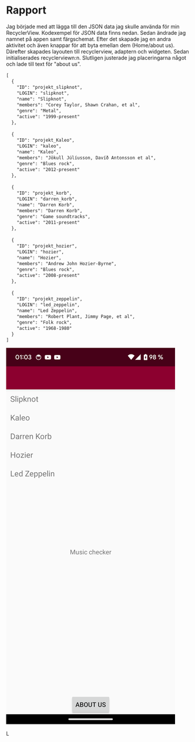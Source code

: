 
# Rapport

Jag började med att lägga till den JSON data jag skulle använda för min RecyclerView. Kodexempel för JSON data finns nedan.
Sedan ändrade jag namnet på appen samt färgschemat. Efter det skapade jag en andra aktivitet och även knappar för att byta emellan dem (Home/about us).
Därefter skapades layouten till recyclerview, adaptern och widgeten. Sedan initialiserades recyclerviewn:n. Slutligen justerade jag placeringarna något och lade till text för "about us".

```
[
  {
    "ID": "projekt_slipknot",
    "LOGIN": "slipknot",
    "name": "Slipknot",
    "members": "Corey Taylor, Shawn Crahan, et al",
    "genre": "Metal",
    "active": "1999-present"
  },

  {
    "ID": "projekt_Kaleo",
    "LOGIN": "kaleo",
    "name": "Kaleo",
    "members": "Jökull Júlíusson, Davíð Antonsson et al",
    "genre": "Blues rock",
    "active": "2012-present"
  },

  {
    "ID": "projekt_korb",
    "LOGIN": "darren_korb",
    "name": "Darren Korb",
    "members": "Darren Korb",
    "genre": "Game soundtracks",
    "active": "2011-present"
  },

  {
    "ID": "projekt_hozier",
    "LOGIN": "hozier",
    "name": "Hozier",
    "members": "Andrew John Hozier-Byrne",
    "genre": "Blues rock",
    "active": "2008-present"
  },

  {
    "ID": "projekt_zeppelin",
    "LOGIN": "led_zeppelin",
    "name": "Led Zeppelin",
    "members": "Robert Plant, Jimmy Page, et al",
    "genre": "Folk rock",
    "active": "1968-1980"
  }
]
```

![Home screen](Screenshot_20241028-010333.png)

L